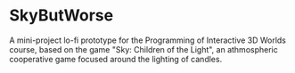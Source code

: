 # SkyButWorse
 
A mini-project lo-fi prototype for the Programming of Interactive 3D Worlds course, based on the game "Sky: Children of the Light", an athmospheric cooperative game focused around the lighting of candles.
